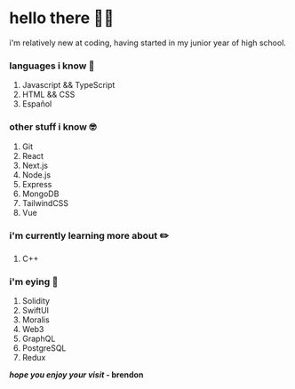 # hello there 👋🏼

i'm relatively new at coding, having started in my junior year of high school.

### languages i know 🧠

1. Javascript && TypeScript
1. HTML && CSS
1. Español

### other stuff i know 🤓

1. Git
1. React
1. Next.js
1. Node.js
1. Express
1. MongoDB
1. TailwindCSS
1. Vue

### i'm currently learning more about ✏️

1. C++

### i'm eying 👀

1. Solidity
1. SwiftUI
1. Moralis
1. Web3
1. GraphQL
1. PostgreSQL
1. Redux

**_hope you enjoy your visit_ - brendon**
